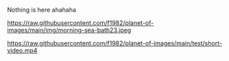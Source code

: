 Nothing is here ahahaha

https://raw.githubusercontent.com/f1982/planet-of-images/main/img/morning-sea-bath23.jpeg

https://raw.githubusercontent.com/f1982/planet-of-images/main/test/short-video.mp4
